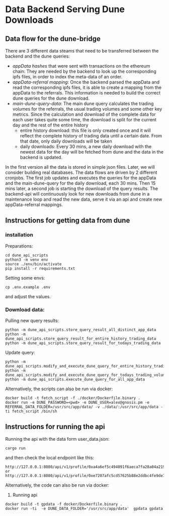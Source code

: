 # Data Backend Serving Dune Downloads

## Data flow for the dune-bridge

There are 3 different data steams that need to be transferred between the backend and the dune queries:

- *appData hashes* that were sent with transactions on the ethereum chain: 
They are needed by the backend to look up the corresponding ipfs files, in order to index the meta-data of an order.
- *appData-referral mapping*: Once the backend parsed the appData and read the corresponding ipfs files, it is able to create a mapping from the appData to the referrals.
This information is needed to build the correct dune queries for the dune download. 
- *main-dune-query-data*: The main dune query calculates the trading volumes for the referrals, the usual trading volumes and some other key metrics. Since the calculation and download of the complete data for each user takes quite some time, the download is split for the current day and the rest of the entire history
    - entire history download: this file is only created once and it will reflect the complete history of trading data until a certain date. From that date, only daily downloads will be taken
    - daily downloads: Every 30 mins, a new daily download with the newest data for the day will be fetched from dune and the data in the backend is updated.

In the first version all the data is stored in simple json files. Later, we will consider building real databases. 
The data flows are driven by 2 different cronjobs. 
The first job updates and executes the queries for the appData and the main-dune-query for the daily download, each 30 mins. 
Then 15 mins later, a second job is starting the download of the query results. 
The backend-api will continuously look for new downloads from dune in a maintenance loop and read the new data, serve it via an api and create new appData-referral mappings.



## Instructions for getting data from dune


### installation

Preparations:

```
cd dune_api_scripts
python3 -m venv env
source ./env/bin/activate
pip install -r requirements.txt
```
Setting some envs:

```
cp .env.example .env
```
and adjust the values.

### Download data:

Pulling new query results:

```
python -m dune_api_scripts.store_query_result_all_distinct_app_data
python -m dune_api_scripts.store_query_result_for_entire_history_trading_data
python -m dune_api_scripts.store_query_result_for_todays_trading_data
```


Update query:
```
python -m dune_api_scripts.modify_and_execute_dune_query_for_entire_history_trading_data
python -m dune_api_scripts.modify_and_execute_dune_query_for_todays_trading_volume
python -m dune_api_scripts.execute_dune_query_for_all_app_data
```

Alternatively, the scripts can also be run via docker:
```
docker build -t fetch_script -f ./docker/Dockerfile.binary .
docker run -e DUNE_PASSWORD=<pwd> -e DUNE_USER=alex@gnosis.pm -e REFERRAL_DATA_FOLDER=/usr/src/app/data/ -v ./data/:/usr/src/app/data -ti fetch_script /bin/sh
```


## Instructions for running the api

Running the api with the data form user_data.json:
```
cargo run
```


and then check the local endpoint like this:

```
http://127.0.0.1:8080/api/v1/profile/0xa4a6ef5c494091f6aeca7fa28a04a219dd0f31b5
or
http://127.0.0.1:8080/api/v1/profile/0xe7207afc5cd57625b88e2ddbc4fe9de794a76b0f
```

Alternatively, the code can also be run via docker:

1. Running api
```
docker build -t gpdata -f docker/Dockerfile.binary . 
docker run -ti  -e DUNE_DATA_FOLDER='/usr/src/app/data'  gpdata gpdata           
```

